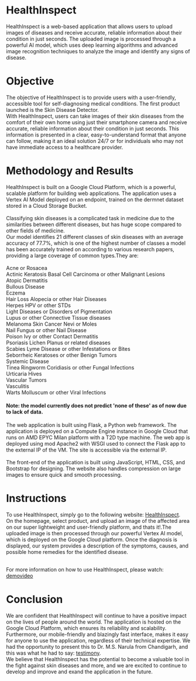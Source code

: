 
# HealthInspect
HealthInspect is a web-based application that allows users to upload images of diseases and receive accurate, reliable information about their condition in just seconds. The uploaded image is processed through a powerful AI model, which uses deep learning algorithms and advanced image recognition techniques to analyze the image and identify any signs of disease.

# Objective
The objective of HealthInspect is to provide users with a user-friendly, accessible tool for self-diagnosing medical conditions. The first product launched is the Skin Disease Detector.<br> With HealthInspect, users can take images of their skin diseases from the comfort of their own home using just their smartphone camera and receive accurate, reliable information about their condition in just seconds. This information is presented in a clear, easy-to-understand format that anyone can follow, making it an ideal solution 24/7 or for individuals who may not have immediate access to a healthcare provider.

# Methodology and Results
HealthInspect is built on a Google Cloud Platform, which is a powerful, scalable platform for building web applications. The application uses a Vertex AI Model deployed on an endpoint, trained on the dermnet dataset stored in a Cloud Storage Bucket.<br><br>
Classifying skin diseases is a complicated task in medicine due to the similarities between different diseases, but has huge scope compared to other fields of medicine.<br>
Our model identifies 21 different classes of skin diseases with an average accuracy of 77.7%, which is one of the highest number of classes a model has been accurately trained on according to various research papers, providing a large coverage of common types.They are:<br><br>
Acne or Rosacea<br>
Actinic Keratosis Basal Cell Carcinoma or other Malignant Lesions<br>
Atopic Dermatitis<br>
Bullous Disease<br>
Eczema<br>
Hair Loss Alopecia or other Hair Diseases<br>
Herpes HPV or other STDs<br>
Light Diseases or Disorders of Pigmentation<br>
Lupus or other Connective Tissue diseases<br>
Melanoma Skin Cancer Nevi or Moles<br>
Nail Fungus or other Nail Disease<br>
Poison Ivy or other Contact Dermatitis<br>
Psoriasis Lichen Planus or related diseases<br>
Scabies Lyme Disease or other Infestations or Bites<br>
Seborrheic Keratoses or other Benign Tumors<br>
Systemic Disease<br>
Tinea Ringworm Coridiasis or other Fungal Infections<br>
Urticaria Hives<br>
Vascular Tumors<br>
Vasculitis<br>
Warts Molluscum or other Viral Infections<br>
#### Note: the model currently does not predict 'none of these' as of now due to lack of data.<br>

The web application is built using Flask, a Python web framework. The application is deployed on a Compute Engine instance in Google Cloud that runs on AMD EPYC Milan platform with a T2D type machine. The web app is deployed using mod Apache2 with WSGI used to connect the Flask app to the external IP of the VM. The site is accessible via the external IP.<br><br>
The front-end of the application is built using JavaScript, HTML, CSS, and Bootstrap for designing. The website also handles compression on large images to ensure quick and smooth processing.

# Instructions
To use HealthInspect, simply go to the following website: [HealthInspect](http://34.131.86.88/).<br>
On the homepage, select product, and upload an image of the affected area on our super lightweight and user-friendly platform, and thats it!.The uploaded image is then processed through our powerful Vertex AI model, which is deployed on the Google Cloud platform. Once the diagnosis is displayed, our system provides a description of the symptoms, causes, and possible home remedies for the identified disease.<br><br>

For more information on how to use HealthInspect, please watch: [demovideo](https://drive.google.com/file/d/1Cr7YgfLb548d1vDmk5BNjzpCjQo6k1ls/view?usp=share_link/)

# Conclusion
We are confident that HealthInspect will continue to have a positive impact on the lives of people around the world. The application is hosted on the Google Cloud Platform, which ensures its reliability and scalability. Furthermore, our mobile-friendly and blazingly fast interface, makes it easy for anyone to use the application, regardless of their technical expertise. We had the opportunity to present this to Dr. M.S. Narula from Chandigarh, and this was what he had to say: [testimony](https://drive.google.com/file/d/1Lx8OLG0jyWXLrOKIuwWSLcG70_Tva8Qz/view?usp=share_link).<br>
We believe that HealthInspect has the potential to become a valuable tool in the fight against skin diseases and more, and we are excited to continue to develop and improve and exand the application in the future.
